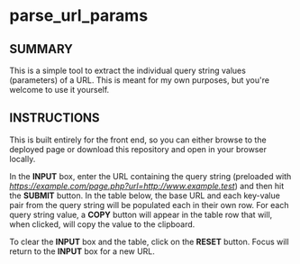 # parse_url_params

## SUMMARY
This is a simple tool to extract the individual query string values (parameters) of a URL. This is meant for my own purposes, but you're welcome to use it yourself.

## INSTRUCTIONS
This is built entirely for the front end, so you can either browse to the deployed page or download this repository and open in your browser locally.

In the **INPUT** box, enter the URL containing the query string (preloaded with *https://example.com/page.php?url=http://www.example.test*) and then hit the **SUBMIT** button.  In the table below, the base URL and each key-value pair from the query string will be populated each in their own row.  For each query string value, a **COPY** button will appear in the table row that will, when clicked, will copy the value to the clipboard.

To clear the **INPUT** box and the table, click on the **RESET** button.  Focus will return to the **INPUT** box for a new URL.
